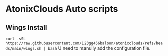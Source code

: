 # AtonixClouds Auto scripts

## Wings Install
```curl -sSL https://raw.githubusercontent.com/123gg456baloon/atonixclouds/refs/heads/main/wings.sh | bash```
U need to manully add the configuration file.
